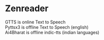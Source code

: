 # Zenreader
GTTS is online Text to Speech                                                                                                                                        
                               Pyttsx3 is offline Text to Speech (english)                                                                                                       
                                                                   Ai4Bharat is offline indic-tts (indian languages)
